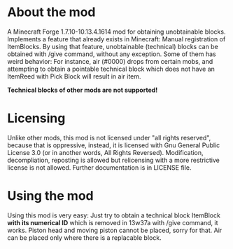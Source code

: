 # About the mod
A Minecraft Forge 1.7.10-10.13.4.1614 mod for obtaining unobtainable blocks. Implements a feature that already exists in Minecraft: Manual registration of ItemBlocks.
By using that feature, unobtainable (technical) blocks can be obtained with /give command, without any exception. Some of them has weird behavior: For instance, 
air (#0000) drops from certain mobs, and attempting to obtain a pointable technical block which does not have an ItemReed with Pick Block will result in air item. 

**Technical blocks of other mods are not supported!**

# Licensing
Unlike other mods, this mod is not licensed under "all rights reserved", because that is oppressive, instead, it is licensed with Gnu General Public License 3.0 (or 
in another words, All Rights Reversed). Modification, decompliation, reposting is allowed but relicensing with a more restrictive license is not allowed. Further 
documentation is in LICENSE file.

# Using the mod
Using this mod is very easy: Just try to obtain a technical block ItemBlock **with its numerical ID** which is removed in 13w37a with /give command, it works. Piston head and moving piston cannot be placed, sorry for that. Air can be placed only where there is a replacable block. 

